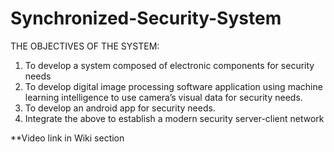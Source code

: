 # Synchronized-Security-System
THE OBJECTIVES OF THE SYSTEM:
1. To develop a system composed of electronic components for security needs
2. To develop digital image processing software application using machine learning
intelligence to use camera’s visual data for security needs.
3. To develop an android app for security needs.
4. Integrate the above to establish a modern security server-client network

**Video link in Wiki section

